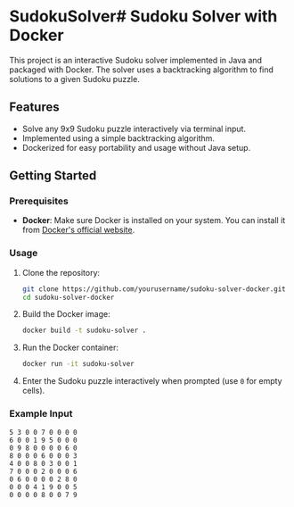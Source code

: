 # SudokuSolver# Sudoku Solver with Docker

This project is an interactive Sudoku solver implemented in Java and packaged with Docker. The solver uses a backtracking algorithm to find solutions to a given Sudoku puzzle.

## Features
- Solve any 9x9 Sudoku puzzle interactively via terminal input.
- Implemented using a simple backtracking algorithm.
- Dockerized for easy portability and usage without Java setup.

## Getting Started

### Prerequisites

- **Docker**: Make sure Docker is installed on your system. You can install it from [Docker's official website](https://www.docker.com/get-started).

### Usage

1. Clone the repository:

    ```bash
    git clone https://github.com/yourusername/sudoku-solver-docker.git
    cd sudoku-solver-docker
    ```

2. Build the Docker image:

    ```bash
    docker build -t sudoku-solver .
    ```

3. Run the Docker container:

    ```bash
    docker run -it sudoku-solver
    ```

4. Enter the Sudoku puzzle interactively when prompted (use `0` for empty cells).

### Example Input

```plaintext
5 3 0 0 7 0 0 0 0
6 0 0 1 9 5 0 0 0
0 9 8 0 0 0 0 6 0
8 0 0 0 6 0 0 0 3
4 0 0 8 0 3 0 0 1
7 0 0 0 2 0 0 0 6
0 6 0 0 0 0 2 8 0
0 0 0 4 1 9 0 0 5
0 0 0 0 8 0 0 7 9
